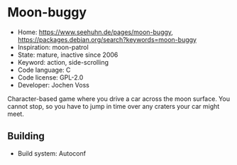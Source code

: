 # Moon-buggy

- Home: https://www.seehuhn.de/pages/moon-buggy, https://packages.debian.org/search?keywords=moon-buggy
- Inspiration: moon-patrol
- State: mature, inactive since 2006
- Keyword: action, side-scrolling
- Code language: C
- Code license: GPL-2.0
- Developer: Jochen Voss

Character-based game where you drive a car across the moon surface. You cannot stop, so you have to jump in time over any craters your car might meet.

## Building

- Build system: Autoconf
